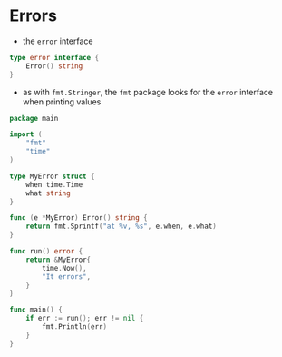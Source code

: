 # Errors

- the `error` interface

```go
type error interface {
    Error() string
}
```

- as with `fmt.Stringer`, the `fmt` package looks for the `error` interface when printing values

```go
package main

import (
	"fmt"
	"time"
)

type MyError struct {
	when time.Time
	what string
}

func (e *MyError) Error() string {
	return fmt.Sprintf("at %v, %s", e.when, e.what)
}

func run() error {
	return &MyError{
		time.Now(),
		"It errors",
	}
}

func main() {
	if err := run(); err != nil {
		fmt.Println(err)
	}
}
```

